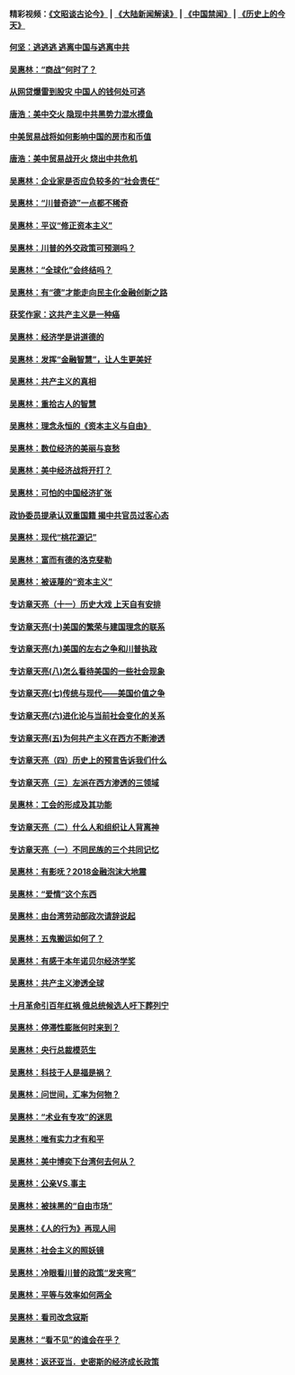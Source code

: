 #### 精彩视频：[《文昭谈古论今》](https://github.com/gfw-breaker/wenzhao/blob/master/README.md?t=12021231) | [《大陆新闻解读》](https://github.com/gfw-breaker/ntdtv-comedy/blob/master/README.md?t=12021231) | [《中国禁闻》](https://github.com/gfw-breaker/ntdtv-news/blob/master/README.md?t=12021231) | [《历史上的今天》](https://github.com/gfw-breaker/today-in-history/blob/master/README.md?t=12021231) 

#### [何坚：逃逃逃 逃离中国与逃离中共](../pages/nsc423/n10592891.md?t=12021231) 

#### [吴惠林：“商战”何时了？](../pages/nsc423/n10573558.md?t=12021231) 

#### [从网贷爆雷到股灾 中国人的钱何处可逃](../pages/nsc423/n10572800.md?t=12021231) 

#### [唐浩：美中交火 隐现中共黑势力混水摸鱼](../pages/nsc423/n10544040.md?t=12021231) 

#### [中美贸易战将如何影响中国的房市和币值](../pages/nsc423/n10543697.md?t=12021231) 

#### [唐浩：美中贸易战开火 烧出中共危机](../pages/nsc423/n10540126.md?t=12021231) 

#### [吴惠林：企业家是否应负较多的“社会责任”](../pages/nsc423/n10535022.md?t=12021231) 

#### [吴惠林：“川普奇迹”一点都不稀奇](../pages/nsc423/n10512808.md?t=12021231) 

#### [吴惠林：平议“修正资本主义”](../pages/nsc423/n10495724.md?t=12021231) 

#### [吴惠林：川普的外交政策可预测吗？](../pages/nsc423/n10462387.md?t=12021231) 

#### [吴惠林：“全球化”会终结吗？](../pages/nsc423/n10452838.md?t=12021231) 

#### [吴惠林：有“德”才能走向民主化金融创新之路](../pages/nsc423/n10432292.md?t=12021231) 

#### [获奖作家：这共产主义是一种癌](../pages/nsc423/n10431541.md?t=12021231) 

#### [吴惠林：经济学是讲道德的](../pages/nsc423/n10398014.md?t=12021231) 

#### [吴惠林：发挥“金融智慧”，让人生更美好](../pages/nsc423/n10375019.md?t=12021231) 

#### [吴惠林：共产主义的真相](../pages/nsc423/n10351394.md?t=12021231) 

#### [吴惠林：重拾古人的智慧](../pages/nsc423/n10337691.md?t=12021231) 

#### [吴惠林：理念永恒的《资本主义与自由》](../pages/nsc423/n10316274.md?t=12021231) 

#### [吴惠林：数位经济的美丽与哀愁](../pages/nsc423/n10292946.md?t=12021231) 

#### [吴惠林：美中经济战将开打？](../pages/nsc423/n10258825.md?t=12021231) 

#### [吴惠林：可怕的中国经济扩张](../pages/nsc423/n10219147.md?t=12021231) 

#### [政协委员提承认双重国籍 揭中共官员过客心态](../pages/nsc423/n10208809.md?t=12021231) 

#### [吴惠林：现代“桃花源记”](../pages/nsc423/n10185234.md?t=12021231) 

#### [吴惠林：富而有德的洛克斐勒](../pages/nsc423/n10142264.md?t=12021231) 

#### [吴惠林：被诬蔑的“资本主义”](../pages/nsc423/n10124816.md?t=12021231) 

#### [专访章天亮（十一）历史大戏 上天自有安排](../pages/nsc423/n10094905.md?t=12021231) 

#### [专访章天亮(十)美国的繁荣与建国理念的联系](../pages/nsc423/n10094899.md?t=12021231) 

#### [专访章天亮(九)美国的左右之争和川普执政](../pages/nsc423/n10094889.md?t=12021231) 

#### [专访章天亮(八)怎么看待美国的一些社会现象](../pages/nsc423/n10094857.md?t=12021231) 

#### [专访章天亮(七)传统与现代——美国价值之争](../pages/nsc423/n10093140.md?t=12021231) 

#### [专访章天亮(六)进化论与当前社会变化的关系](../pages/nsc423/n10092036.md?t=12021231) 

#### [专访章天亮(五)为何共产主义在西方不断渗透](../pages/nsc423/n10083620.md?t=12021231) 

#### [专访章天亮（四）历史上的预言告诉我们什么](../pages/nsc423/n10083606.md?t=12021231) 

#### [专访章天亮（三）左派在西方渗透的三领域](../pages/nsc423/n10081115.md?t=12021231) 

#### [吴惠林：工会的形成及其功能](../pages/nsc423/n10080633.md?t=12021231) 

#### [专访章天亮（二）什么人和组织让人背离神](../pages/nsc423/n10076637.md?t=12021231) 

#### [专访章天亮（一）不同民族的三个共同记忆](../pages/nsc423/n10074188.md?t=12021231) 

#### [吴惠林：有影呒？2018金融泡沫大地震](../pages/nsc423/n10040534.md?t=12021231) 

#### [吴惠林：“爱情”这个东西](../pages/nsc423/n10019423.md?t=12021231) 

#### [吴惠林：由台湾劳动部政次请辞说起](../pages/nsc423/n9979679.md?t=12021231) 

#### [吴惠林：五鬼搬运如何了？](../pages/nsc423/n9925338.md?t=12021231) 

#### [吴惠林：有感于本年诺贝尔经济学奖](../pages/nsc423/n9871883.md?t=12021231) 

#### [吴惠林：共产主义渗透全球](../pages/nsc423/n9812748.md?t=12021231) 

#### [十月革命引百年红祸 俄总统候选人吁下葬列宁](../pages/nsc423/n9810182.md?t=12021231) 

#### [吴惠林：停滞性膨胀何时来到？](../pages/nsc423/n9764136.md?t=12021231) 

#### [吴惠林：央行总裁模范生](../pages/nsc423/n9728134.md?t=12021231) 

#### [吴惠林：科技于人是福是祸？](../pages/nsc423/n9672982.md?t=12021231) 

#### [吴惠林：问世间，汇率为何物？](../pages/nsc423/n9621788.md?t=12021231) 

#### [吴惠林：“术业有专攻”的迷思](../pages/nsc423/n9580363.md?t=12021231) 

#### [吴惠林：唯有实力才有和平](../pages/nsc423/n9529599.md?t=12021231) 

#### [吴惠林：美中博奕下台湾何去何从？](../pages/nsc423/n9483598.md?t=12021231) 

#### [吴惠林：公亲VS.事主](../pages/nsc423/n9425637.md?t=12021231) 

#### [吴惠林：被抹黑的“自由市场”](../pages/nsc423/n9351545.md?t=12021231) 

#### [吴惠林：《人的行为》再现人间](../pages/nsc423/n9296339.md?t=12021231) 

#### [吴惠林：社会主义的照妖镜](../pages/nsc423/n9243460.md?t=12021231) 

#### [吴惠林：冷眼看川普的政策“发夹弯”](../pages/nsc423/n9120684.md?t=12021231) 

#### [吴惠林：平等与效率如何两全](../pages/nsc423/n9075430.md?t=12021231) 

#### [吴惠林：看司改念寇斯](../pages/nsc423/n9024915.md?t=12021231) 

#### [吴惠林：“看不见”的谁会在乎？](../pages/nsc423/n8977488.md?t=12021231) 

#### [吴惠林：返还亚当．史密斯的经济成长政策](../pages/nsc423/n8931896.md?t=12021231) 

